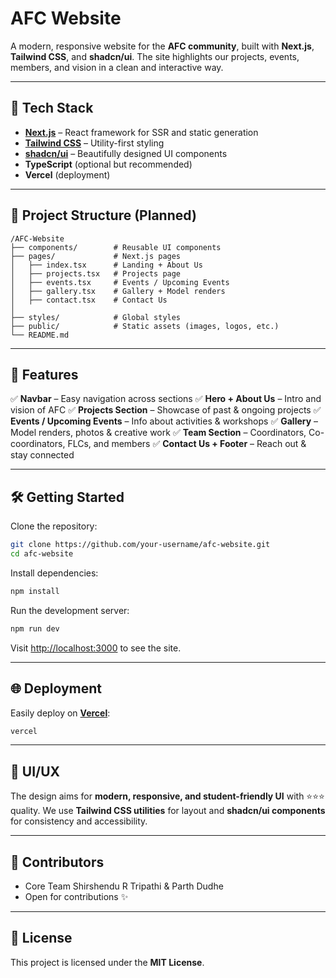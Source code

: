 # AFC Website

A modern, responsive website for the **AFC community**, built with **Next.js**, **Tailwind CSS**, and **shadcn/ui**. The site highlights our projects, events, members, and vision in a clean and interactive way.

---

## 🚀 Tech Stack

* **[Next.js](https://nextjs.org/)** – React framework for SSR and static generation
* **[Tailwind CSS](https://tailwindcss.com/)** – Utility-first styling
* **[shadcn/ui](https://ui.shadcn.com/)** – Beautifully designed UI components
* **TypeScript** (optional but recommended)
* **Vercel** (deployment)

---

## 📂 Project Structure (Planned)

```
/AFC-Website
├── components/        # Reusable UI components
├── pages/             # Next.js pages
│   ├── index.tsx      # Landing + About Us
│   ├── projects.tsx   # Projects page
│   ├── events.tsx     # Events / Upcoming Events
│   ├── gallery.tsx    # Gallery + Model renders
│   ├── contact.tsx    # Contact Us
│
├── styles/            # Global styles
├── public/            # Static assets (images, logos, etc.)
└── README.md
```

---

## 🎨 Features

✅ **Navbar** – Easy navigation across sections
✅ **Hero + About Us** – Intro and vision of AFC
✅ **Projects Section** – Showcase of past & ongoing projects
✅ **Events / Upcoming Events** – Info about activities & workshops
✅ **Gallery** – Model renders, photos & creative work
✅ **Team Section** – Coordinators, Co-coordinators, FLCs, and members
✅ **Contact Us + Footer** – Reach out & stay connected

---

## 🛠️ Getting Started

Clone the repository:

```bash
git clone https://github.com/your-username/afc-website.git
cd afc-website
```

Install dependencies:

```bash
npm install
```

Run the development server:

```bash
npm run dev
```

Visit [http://localhost:3000](http://localhost:3000) to see the site.

---

## 🌐 Deployment

Easily deploy on **[Vercel](https://vercel.com/)**:

```bash
vercel
```

---

## 📸 UI/UX

The design aims for **modern, responsive, and student-friendly UI** with ⭐⭐⭐ quality.
We use **Tailwind CSS utilities** for layout and **shadcn/ui components** for consistency and accessibility.

---

## 🤝 Contributors

* Core Team Shirshendu R Tripathi & Parth Dudhe
* Open for contributions ✨

---

## 📜 License

This project is licensed under the **MIT License**.
